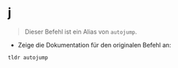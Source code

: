 # j

> Dieser Befehl ist ein Alias von `autojump`.

- Zeige die Dokumentation für den originalen Befehl an:

`tldr autojump`
